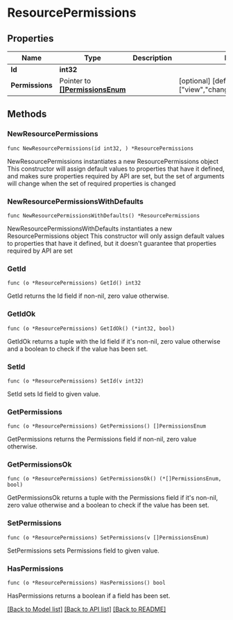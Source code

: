 # ResourcePermissions

## Properties

Name | Type | Description | Notes
------------ | ------------- | ------------- | -------------
**Id** | **int32** |  | 
**Permissions** | Pointer to [**[]PermissionsEnum**](PermissionsEnum.md) |  | [optional] [default to ["view","change","add","delete"]]

## Methods

### NewResourcePermissions

`func NewResourcePermissions(id int32, ) *ResourcePermissions`

NewResourcePermissions instantiates a new ResourcePermissions object
This constructor will assign default values to properties that have it defined,
and makes sure properties required by API are set, but the set of arguments
will change when the set of required properties is changed

### NewResourcePermissionsWithDefaults

`func NewResourcePermissionsWithDefaults() *ResourcePermissions`

NewResourcePermissionsWithDefaults instantiates a new ResourcePermissions object
This constructor will only assign default values to properties that have it defined,
but it doesn't guarantee that properties required by API are set

### GetId

`func (o *ResourcePermissions) GetId() int32`

GetId returns the Id field if non-nil, zero value otherwise.

### GetIdOk

`func (o *ResourcePermissions) GetIdOk() (*int32, bool)`

GetIdOk returns a tuple with the Id field if it's non-nil, zero value otherwise
and a boolean to check if the value has been set.

### SetId

`func (o *ResourcePermissions) SetId(v int32)`

SetId sets Id field to given value.


### GetPermissions

`func (o *ResourcePermissions) GetPermissions() []PermissionsEnum`

GetPermissions returns the Permissions field if non-nil, zero value otherwise.

### GetPermissionsOk

`func (o *ResourcePermissions) GetPermissionsOk() (*[]PermissionsEnum, bool)`

GetPermissionsOk returns a tuple with the Permissions field if it's non-nil, zero value otherwise
and a boolean to check if the value has been set.

### SetPermissions

`func (o *ResourcePermissions) SetPermissions(v []PermissionsEnum)`

SetPermissions sets Permissions field to given value.

### HasPermissions

`func (o *ResourcePermissions) HasPermissions() bool`

HasPermissions returns a boolean if a field has been set.


[[Back to Model list]](../README.md#documentation-for-models) [[Back to API list]](../README.md#documentation-for-api-endpoints) [[Back to README]](../README.md)


